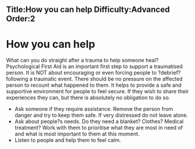 Title:How you can help
Difficulty:Advanced
Order:2
---
# How you can help

What can you do straight after a trauma to help someone heal? Psychological First Aid is an important first step to support a traumatised person. It is NOT about encouraging or even forcing people to ?debrief? following a traumatic event. There should be no pressure on the affected person to recount what happened to them. It helps to provide a safe and supportive environment for people to feel secure. If they wish to share their experiences they can, but there is absolutely no obligation to do so.

*   Ask someone if they require assistance. Remove the person from danger and try to keep them safe. If very distressed do not leave alone.
*   Ask about people?s needs. Do they need a blanket? Clothes? Medical treatment? Work with them to prioritise what they are most in need of and what is most important to them at this moment.
*   Listen to people and help them to feel calm.